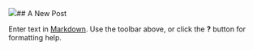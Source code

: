 ![]({{site.baseurl}}/https://upload.wikimedia.org/wikipedia/en/thumb/b/b8/University_of_Missouri_seal.svg/300px-University_of_Missouri_seal.svg.png)## A New Post

Enter text in [Markdown](http://daringfireball.net/projects/markdown/). Use the toolbar above, or click the **?** button for formatting help.
